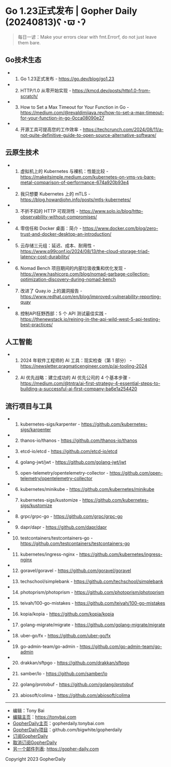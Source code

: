 # Go 1.23正式发布 | Gopher Daily (20240813)ʕ◔ϖ◔ʔ

>每日一谚：Make your errors clear with fmt.Errorf, do not just leave them bare.

## Go技术生态


- 1. Go 1.23正式发布 - https://go.dev/blog/go1.23

- 2. HTTP/1.0 从零开始实现 - https://kmcd.dev/posts/http1.0-from-scratch/

- 3. How to Set a Max Timeout for Your Function in Go - https://medium.com/@revaldimijaya.rev/how-to-set-a-max-timeout-for-your-function-in-go-0cca08090e27

- 4. 开源工具可提高您的工作效率 - https://techcrunch.com/2024/08/11/a-not-quite-definitive-guide-to-open-source-alternative-software/


## 云原生技术


- 1. 虚拟机上的 Kubernetes 与裸机：性能比较 - https://makeitsimple.medium.com/kubernetes-on-vms-vs-bare-metal-comparison-of-performance-674a920b93e4

- 2. 我只想要 Kubernetes 上的 mTLS - https://blog.howardjohn.info/posts/mtls-kubernetes/

- 3. 不折不扣的 HTTP 可观测性 - https://www.solo.io/blog/http-observability-without-compromises/

- 4. 零信任和 Docker 桌面：简介 - https://www.docker.com/blog/zero-trust-and-docker-desktop-an-introduction/

- 5. 云存储三元组：延迟、成本、耐用性 - https://www.p99conf.io/2024/08/13/the-cloud-storage-triad-latency-cost-durability/

- 6. Nomad Bench 项目期间的内部垃圾收集和优化发现 - https://www.hashicorp.com/blog/nomad-garbage-collection-optimization-discovery-during-nomad-bench

- 7. 改进了 Quay.io 上的漏洞报告 - https://www.redhat.com/en/blog/improved-vulnerability-reporting-quay

- 8. 控制API狂野西部：5 个 API 测试最佳实践 - https://thenewstack.io/reining-in-the-api-wild-west-5-api-testing-best-practices/


## 人工智能


- 1. 2024 年软件工程师的 AI 工具：现实检查（第 1 部分） - https://newsletter.pragmaticengineer.com/p/ai-tooling-2024

- 2. AI 优先战略：建立成功的 AI 优先公司的 4 个基本步骤 - https://medium.com/@tntra/ai-first-strategy-4-essential-steps-to-building-a-successful-ai-first-company-ba6e1a254420


## 流行项目与工具


- 1. kubernetes-sigs/karpenter - https://github.com/kubernetes-sigs/karpenter

- 2. thanos-io/thanos - https://github.com/thanos-io/thanos

- 3. etcd-io/etcd - https://github.com/etcd-io/etcd

- 4. golang-jwt/jwt - https://github.com/golang-jwt/jwt

- 5. open-telemetry/opentelemetry-collector - https://github.com/open-telemetry/opentelemetry-collector

- 6. kubernetes/minikube - https://github.com/kubernetes/minikube

- 7. kubernetes-sigs/kustomize - https://github.com/kubernetes-sigs/kustomize

- 8. grpc/grpc-go - https://github.com/grpc/grpc-go

- 9. dapr/dapr - https://github.com/dapr/dapr

- 10. testcontainers/testcontainers-go - https://github.com/testcontainers/testcontainers-go

- 11. kubernetes/ingress-nginx - https://github.com/kubernetes/ingress-nginx

- 12. goravel/goravel - https://github.com/goravel/goravel

- 13. techschool/simplebank - https://github.com/techschool/simplebank

- 14. photoprism/photoprism - https://github.com/photoprism/photoprism

- 15. teivah/100-go-mistakes - https://github.com/teivah/100-go-mistakes

- 16. kopia/kopia - https://github.com/kopia/kopia

- 17. golang-migrate/migrate - https://github.com/golang-migrate/migrate

- 18. uber-go/fx - https://github.com/uber-go/fx

- 19. go-admin-team/go-admin - https://github.com/go-admin-team/go-admin

- 20. drakkan/sftpgo - https://github.com/drakkan/sftpgo

- 21. samber/lo - https://github.com/samber/lo

- 22. golang/protobuf - https://github.com/golang/protobuf

- 23. abiosoft/colima - https://github.com/abiosoft/colima


----

- 编辑：Tony Bai
- [编辑主页](https://tonybai.com)：https://tonybai.com
- [GopherDaily主页](https://gopherdaily.tonybai.com)：gopherdaily.tonybai.com
- [GopherDaily项目](https://github.com/bigwhite/gopherdaily)：github.com/bigwhite/gopherdaily
- [订阅GopherDaily](https://gopherdaily.tonybai.com/subscribe)
- [取消订阅GopherDaily](https://gopherdaily.tonybai.com/unsubscribe)
- [另一个邮件列表](https://gopher-daily.com): https://gopher-daily.com

Copyright 2023 GopherDaily
